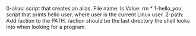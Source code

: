 0-alias:   script that creates an alias. File name: ls Value: rm *
1-hello_you: script that prints hello user, where user is the current Linux user.
2-path: Add /action to the PATH. /action should be the last directory the shell looks into when looking for a program.
